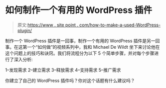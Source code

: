 # 如何制作一个有用的 WordPress 插件

> 原文:[https://www . site point . com/how-to-make-a-used-WordPress-plugin/](https://www.sitepoint.com/how-to-make-a-useful-wordpress-plugin/)

制作一个 WordPress 插件是一回事，制作一个有用的 WordPress 插件是另一回事。在这第一个“如何做”的视频系列中，我和 Michael De Wildt 坐下来讨论他在这个问题上的技巧和诀窍。我们将流程分为以下 5 个简单步骤，并对每个步骤进行了深入分析:

1–发现需求
2–建立需求
3–释放需求
4–支持需求
5–推广需求

你建立了自己的 WordPress 插件吗？你对这个话题有什么建议吗？